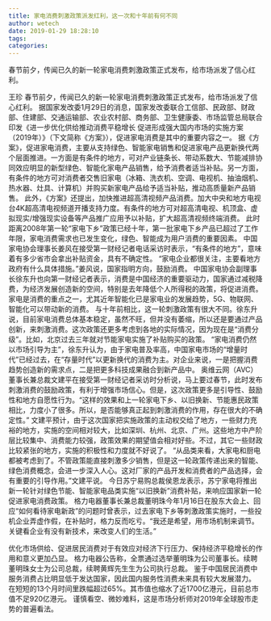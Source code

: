 ```yaml
---
title: 家电消费刺激政策派发红利，这一次和十年前有何不同
author: wetech
date: 2019-01-29 18:28:10
tags: 
categories: 
---
```

春节前夕，传闻已久的新一轮家电消费刺激政策正式发布，给市场派发了信心红利。
<!-- more -->
王珍
春节前夕，传闻已久的新一轮家电消费刺激政策正式发布，给市场派发了信心红利。
据国家发改委1月29日的消息，国家发改委联合工信部、民政部、财政部、住建部、交通运输部、农业农村部、商务部、卫生健康委、市场监管总局联合印发《进一步优化供给推动消费平稳增长 促进形成强大国内市场的实施方案（2019年）》（下文简称《方案》），促进家电消费是其中的重要内容之一。
据《方案》，促进家电消费，主要从支持绿色、智能家电销售和促进家电产品更新换代两个层面推进。一方面是有条件的地方，可对产业链条长、带动系数大、节能减排协同效应明显的新型绿色、智能化家电产品销售，给予消费者适当补贴。另一方面，有条件的地方可对消费者交售旧家电（冰箱、洗衣机、空调、电视机、抽油烟机、热水器、灶具、计算机）并购买新家电产品给予适当补贴，推动高质量新产品销售。
此外，《方案》还提出，加快推进超高清视频产品消费。加大中央和地方电视台4K超高清电视频道开播支持力度。有条件的地方可对超高清电视、机顶盒、虚拟现实/增强现实设备等产品推广应用予以补贴，扩大超高清视频终端消费。
此时距离2008年第一轮“家电下乡”政策已经十年，第一批家电下乡产品已超过了工作年限，家电消费需求也已发生变化，绿色、智能成为用户消费的重要因素。
中国家电协会理事长姜风在接受第一财经记者电话采访时表示，“有条件的地方”，意味着有多少省市会拿出补贴资金，具有不确定性。
“家电企业都很关注，主要看地方政府有什么具体措施。”姜风说，国家指明方向，鼓励消费。
中国家电协会副理事长徐东升也向第一财经记者表示，消费是中国经济的重要驱动力，国家通过减税降费，为经济发展创造新的空间，特别是去年降低个人所得税的政策，将促进消费。家电是消费的重点之一，尤其近年智能化已是家电业的发展趋势，5G、物联网、智能化可以带动新的消费。
与十年前相比，这一轮刺激政策有很大不同。徐东升说，目前家电消费总体基本稳定，虽然不旺，但并没有萎缩，所以还是要通过产品创新，来刺激消费。这次政策还更多考虑到各地的实际情况，因为现在是“消费分级”。比如，北京过去三年就对节能家电实施了补贴购买的政策。
“家电消费仍然以市场引导为主”，徐东升认为，由于家电普及率高，中国家电市场的“增量时代”已经过去，在“存量时代”以更新换代的消费为主。对企业来说，一是把握消费趋势创造新的需求点，二是把更多科技成果融合到新产品中。
奥维云网（AVC）董事长兼总裁文建平在接受第一财经记者采访时分析说，马上要过春节，此时发布刺激消费的鼓励政策，有利于增强市场信心。但是，这次政策更多是引导性、鼓励性和地方自愿性行为。“这样的效果和上一轮家电下乡、以旧换新、节能惠民政策相比，力度小了很多。所以，是否能够真正起到刺激消费的作用，存在很大的不确定性。”
文建平预计，由于这次国家把实施政策的主动权交给了地方，一些财力充裕的地方，实施的空间相对较大，比如深圳、杭州、北京、广州。这些地方中产阶层比较集中、消费能力较强，政策效果的期望值会相对好些。不过，其它一些财政比较紧张的地方，实施的积极性和力度就不好说了。
“从品类来看，大家电和厨电都被考虑到了。不管政策能直接刺激多少销售，但是这一轮政策传递出来的智能、绿色消费概念，会进一步深入人心。这对厂家的产品开发和消费者的产品选择，会有重要的引导作用。”文建平说。
今日苏宁易购总裁侯恩龙表示，苏宁家电将推出新一轮针对绿色节能、智能家电品类实施“以旧换新”消费补贴，来响应国家新一轮促进家电消费政策。
格力电器董事长兼总裁董明珠今年1月16日在股东大会上、回应“如何看待家电新政”的问题时曾表示，过去家电下乡等刺激政策实施时，一些投机企业弄虚作假，在补贴时，格力反而吃亏。“我还是希望，用市场机制来调节。关键看企业有没有新技术，来改变人们的生活。”
 
 
优化市场供给、促进居民消费对于有效应对经济下行压力、保持经济平稳增长的作用和意义更加凸显。
格力电器公告称，全票通过选举董明珠为公司董事长。续聘董明珠女士为公司总裁，续聘黄辉先生生为公司执行总裁。
鉴于中国居民消费中服务消费占比明显低于发达国家，因此国内服务性消费未来具有较大发展潜力。
在短短的13个月时间里跌幅超过65%。其市值也缩水了近1700亿港元，目前总市值不足920亿港元。
谨慎看空、微妙难料，这是市场分析师对2019年全球股市走势的普遍看法。
